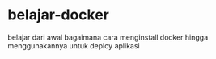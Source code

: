 # belajar-docker
belajar dari awal bagaimana cara menginstall docker hingga menggunakannya untuk deploy aplikasi

